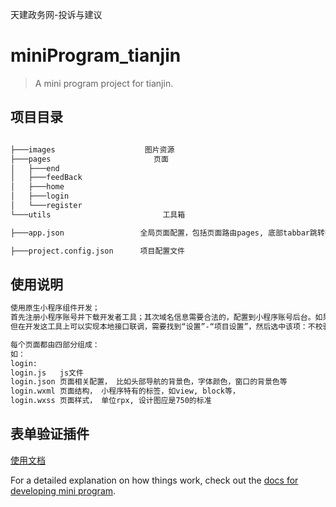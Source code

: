 天建政务网-投诉与建议

# miniProgram_tianjin

> A mini program project for tianjin.

## 项目目录

```bash

├───images                    图片资源
├───pages                       页面
│   ├───end
│   ├───feedBack
│   ├───home
│   ├───login
│   └───register
└───utils                         工具箱

├───app.json                 全局页面配置，包括页面路由pages, 底部tabbar跳转等

├───project.config.json      项目配置文件 

```

## 使用说明

```bash
使用原生小程序组件开发；
首先注册小程序账号并下载开发者工具；其次域名信息需要合法的，配置到小程序账号后台。如果不合法，在上传体验版本时手机上无法访问；
但在开发这工具上可以实现本地接口联调，需要找到“设置”-“项目设置”，然后选中该项：不校验合法域名、web-view（业务域名）、TLS 版本以及 HTTPS 证书即可。

每个页面都由四部分组成：
如：
login: 
login.js   js文件
login.json 页面相关配置， 比如头部导航的背景色，字体颜色，窗口的背景色等
login.wxml 页面结构， 小程序特有的标签，如view, block等，
login.wxss 页面样式， 单位rpx, 设计图应是750的标准

```
## 表单验证插件

[使用文档](https://github.com/skyvow/wx-extend) 

For a detailed explanation on how things work, check out the  [docs for developing mini program](https://developers.weixin.qq.com/miniprogram/dev/index.html).



